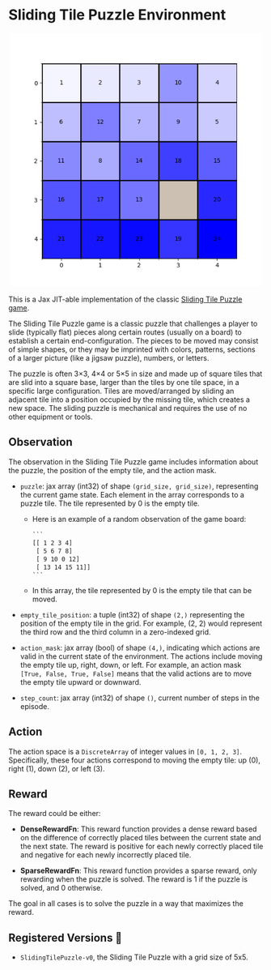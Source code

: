 # Sliding Tile Puzzle Environment

<p align="center">
    <img src="../env_anim/sliding_tile_puzzle.gif" width="500"/>
</p>

This is a Jax JIT-able implementation of the classic [Sliding Tile Puzzle game](https://en.wikipedia.org/wiki/Sliding_puzzle).

The Sliding Tile Puzzle game is a classic puzzle that challenges a player to slide (typically flat) pieces along certain routes (usually on a board) to establish a certain end-configuration. The pieces to be moved may consist of simple shapes, or they may be imprinted with colors, patterns, sections of a larger picture (like a jigsaw puzzle), numbers, or letters.

The puzzle is often 3×3, 4×4 or 5×5 in size and made up of square tiles that are slid into a square base, larger than the tiles by one tile space, in a specific large configuration. Tiles are moved/arranged by sliding an adjacent tile into a position occupied by the missing tile, which creates a new space. The sliding puzzle is mechanical and requires the use of no other equipment or tools.

## Observation

The observation in the Sliding Tile Puzzle game includes information about the puzzle, the position of the empty tile, and the action mask.

- `puzzle`: jax array (int32) of shape `(grid_size, grid_size)`, representing the current game state. Each element in the array corresponds to a puzzle tile. The tile represented by 0 is the empty tile.

  - Here is an example of a random observation of the game board:

        ```
        [[ 1 2 3 4]
         [ 5 6 7 8]
         [ 9 10 0 12]
         [ 13 14 15 11]]
        ```
  - In this array, the tile represented by 0 is the empty tile that can be moved.

- `empty_tile_position`: a tuple (int32) of shape `(2,)` representing the position of the empty tile in the grid. For example, (2, 2) would represent the third row and the third column in a zero-indexed grid.

- `action_mask`: jax array (bool) of shape `(4,)`, indicating which actions are valid in the current state of the environment. The actions include moving the empty tile up, right, down, or left. For example, an action mask `[True, False, True, False]` means that the valid actions are to move the empty tile upward or downward.

- `step_count`: jax array (int32) of shape `()`, current number of steps in the episode.

## Action

The action space is a `DiscreteArray` of integer values in `[0, 1, 2, 3]`. Specifically, these four actions correspond to moving the empty tile: up (0), right (1), down (2), or left (3).

## Reward

The reward could be either:

- **DenseRewardFn**: This reward function provides a dense reward based on the difference of correctly placed tiles between the current state and the next state. The reward is positive for each newly correctly placed tile and negative for each newly incorrectly placed tile.

- **SparseRewardFn**: This reward function provides a sparse reward, only rewarding when the puzzle is solved.
The reward is 1 if the puzzle is solved, and 0 otherwise.

The goal in all cases is to solve the puzzle in a way that maximizes the reward.

## Registered Versions 📖

- `SlidingTilePuzzle-v0`, the Sliding Tile Puzzle with a grid size of 5x5.
